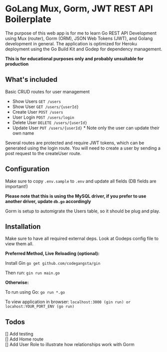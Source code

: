 # GoLang Mux, Gorm, JWT REST API Boilerplate 

The purpose of this web app is for me to learn Go REST API Development using Mux (router), Gorm (ORM), JSON Web Tokens (JWT), and Golang development in general. The application is optimized for Heroku deployment using the Go Build Kit and Godep for dependency management.

**This is for educational purposes only and probably unsuitable for production** 

## What's included

Basic CRUD routes for user management  

* Show Users `GET /users`
* Show User `GET /users/{userId}`
* Create User `POST /users`
* User Login `POST /users/login`
* Delete User `DELETE /users/{userId}`
* Update User `PUT /users/{userId}` * Note only the user can update their own name

Several routes are protected and require JWT tokens, which can be generated using the login route.
You will need to create a user by sending a post request to the createUser route.

## Configuration

Make sure to copy `.env.sample` to `.env` and update all fields (DB fields are important!)

**Please note that this is using the MySQL driver, if you prefer to use another driver, update `db.go` accordingly**

Gorm is setup to automigrate the Users table, so it should be plug and play.

## Installation

Make sure to have all required external deps. Look at Godeps config file to view them all.

**Preferred Method, Live Reloading (optional):**

Install Gin `go get github.com/codegangsta/gin`

Then run: `gin run main.go`

**Otherwise:**

To run using Go: `go run *.go`

To view application in browser: `localhost:3000 (gin run) or locahost:YOUR_PORT_ENV (go run)`
  
## Todos
 
[] Add testing <br>
[] Add Home route <br>
[] Add User Role to illustrate how relationships work with Gorm<br>